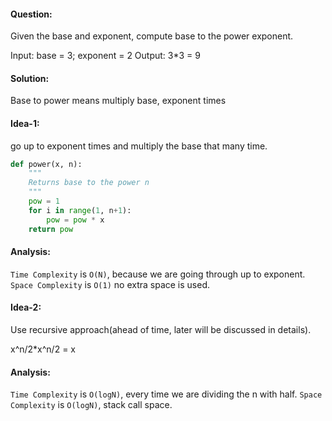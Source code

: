 #### Question:

Given the base and exponent, compute base to the power exponent.

Input: base = 3; exponent = 2
Output: 3\*3 = 9

#### Solution:

Base to power means multiply base, exponent times

#### Idea-1:

go up to exponent times and multiply the base that many time.

```py
def power(x, n):
    """
    Returns base to the power n
    """
    pow = 1
    for i in range(1, n+1):
        pow = pow * x
    return pow
```

#### Analysis:

`Time Complexity` is `O(N)`, because we are going through up to exponent.
`Space Complexity` is `O(1)` no extra space is used.

#### Idea-2:

Use recursive approach(ahead of time, later will be discussed in details).

x^n/2\*x^n/2 = x

#### Analysis:

`Time Complexity` is `O(logN)`, every time we are dividing the n with half.
`Space Complexity` is `O(logN)`, stack call space.
